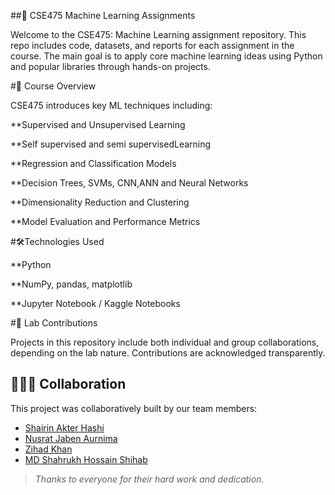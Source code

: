 ##📘 CSE475 Machine Learning Assignments

Welcome to the CSE475: Machine Learning assignment repository. This repo includes code, datasets, and reports for each assignment in the course. The main goal is to apply core machine learning ideas using Python and popular libraries through hands-on projects.

#🧠 Course Overview

CSE475 introduces key ML techniques including:

**Supervised and Unsupervised Learning

**Self supervised and semi supervisedLearning

**Regression and Classification Models

**Decision Trees, SVMs, CNN,ANN and Neural Networks

**Dimensionality Reduction and Clustering

**Model Evaluation and Performance Metrics

#🛠️Technologies Used

**Python 

**NumPy, pandas, matplotlib

**Jupyter Notebook / Kaggle Notebooks

#📁 Lab Contributions

Projects in this repository include both individual and group collaborations, depending on the lab nature. Contributions are acknowledged transparently.

## 🧑‍🤝‍🧑 Collaboration

This project was collaboratively built by our team members:


- [Shairin Akter Hashi](https://github.com/Shairin207)
- [Nusrat Jaben Aurnima](https://github.com/NushratJabenAurnima)
- [Zihad Khan](https://github.com/Zihad107)
- [MD Shahrukh Hossain Shihab](https://github.com/shihab372)

> _Thanks to everyone for their hard work and dedication._
